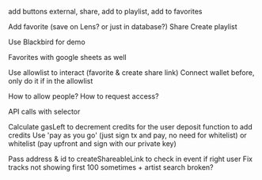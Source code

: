 add buttons external, share, add to playlist, add to favorites

Add favorite (save on Lens? or just in database?)
Share
Create playlist

Use Blackbird for demo

Favorites with google sheets as well

Use allowlist to interact (favorite & create share link)
Connect wallet before, only do it if in the allowlist

How to allow people? How to request access?

API calls with selector

Calculate gasLeft to decrement credits for the user
deposit function to add credits
Use 'pay as you go' (just sign tx and pay, no need for whitelist) or whitelist (pay upfront and sign with our private key)

Pass address & id to createShareableLink to check in event if right user
Fix tracks not showing first 100 sometimes + artist search broken?
